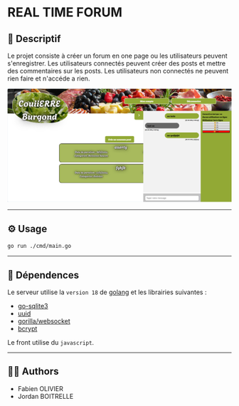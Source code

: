 # REAL TIME FORUM

## 📝 Descriptif

Le projet consiste à créer un forum en one page ou les utilisateurs peuvent s'enregistrer. Les utilisateurs connectés peuvent créer des posts et mettre des commentaires sur les posts. Les utilisateurs non connectés ne peuvent rien faire et n'accéde a rien.

<img src="./home.png">

___
## ⚙️ Usage

```sh
go run ./cmd/main.go
```

___
## 🔗 Dépendences

Le serveur utilise la `version 18` de [golang](https://go.dev) et les librairies suivantes :<br>
- [go-sqlite3](https://github.com/mattn/go-sqlite3)
- [uuid](https://github.com/gofrs/uuid)
- [gorilla/websocket](https://pkg.go.dev/github.com/gorilla/websocket)
- [bcrypt](https://pkg.go.dev/golang.org/x/crypto/bcrypt)

Le front utilise du `javascript`.

___
## 🧑‍💻 Authors

+ Fabien OLIVIER
+ Jordan BOITRELLE

